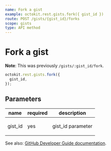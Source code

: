 ```yaml
---
name: Fork a gist
example: octokit.rest.gists.fork({ gist_id })
route: POST /gists/{gist_id}/forks
scope: gists
type: API method
---
```


# Fork a gist

**Note**: This was previously `/gists/:gist_id/fork`.

```js
octokit.rest.gists.fork({
  gist_id,
});
```

## Parameters

<table>
  <thead>
    <tr>
      <th>name</th>
      <th>required</th>
      <th>description</th>
    </tr>
  </thead>
  <tbody>
    <tr><td>gist_id</td><td>yes</td><td>

gist_id parameter

</td></tr>
  </tbody>
</table>

See also: [GitHub Developer Guide documentation](https://docs.github.com/rest/reference/gists#fork-a-gist).
